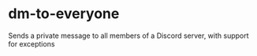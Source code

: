 # dm-to-everyone
Sends a private message to all members of a Discord server, with support for exceptions

